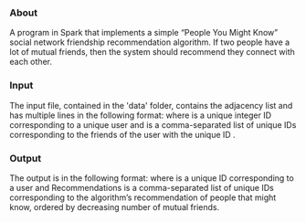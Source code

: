 <h3>About</h3>

A program in Spark that implements a simple “People You Might Know” social network friendship recommendation algorithm. If two people have a lot of mutual friends, then the system should recommend they connect with each other.

<h3>Input</h3>

The input file, contained in the 'data' folder, contains the adjacency list and has multiple lines in the following format:
<User><TAB><Friends>
where <User> is a unique integer ID corresponding to a unique user and <Friends> is a comma-separated list of unique IDs corresponding to the friends of the user with the unique ID <User>.


<h3>Output</h3>

The output is in the following format:
<User><TAB><Recommendations>
where <User> is a unique ID corresponding to a user and Recommendations is a comma-separated list of unique IDs corresponding to the algorithm’s recommendation of people that <User> might know, ordered by decreasing number of mutual friends.

